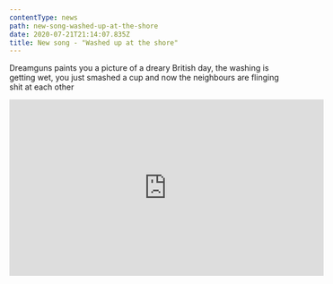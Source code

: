 ```yaml
---
contentType: news
path: new-song-washed-up-at-the-shore
date: 2020-07-21T21:14:07.835Z
title: New song - "Washed up at the shore"
---
```

Dreamguns paints you a picture of a dreary British day, the washing is getting wet, you just smashed a cup and now the neighbours are flinging shit at each other

<iframe width="560" height="315" src="https://www.youtube.com/embed/lwKCbUpf5iU" title="YouTube video player" frameborder="0" allow="accelerometer; autoplay; clipboard-write; encrypted-media; gyroscope; picture-in-picture" allowfullscreen></iframe>
